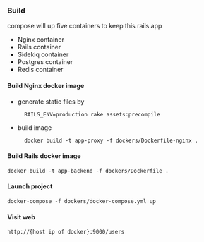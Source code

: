 ### Build
compose will up five containers to keep this rails app

- Nginx container
- Rails container
- Sidekiq container
- Postgres container
- Redis container

#### Build Nginx docker image
* generate static files by

        RAILS_ENV=production rake assets:precompile

* build image

        docker build -t app-proxy -f dockers/Dockerfile-nginx .

#### Build Rails docker image

    docker build -t app-backend -f dockers/Dockerfile .

#### Launch project

    docker-compose -f dockers/docker-compose.yml up

#### Visit web

    http://{host ip of docker}:9000/users
